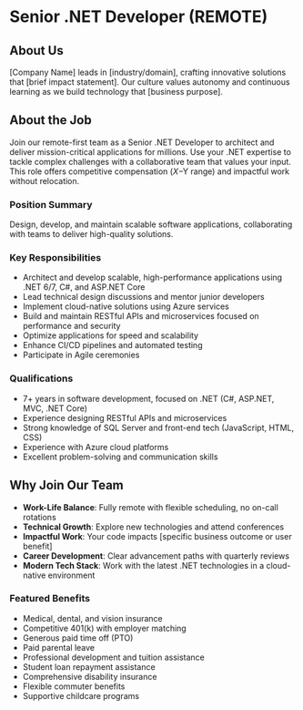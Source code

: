 # Senior .NET Developer (REMOTE)

## About Us

\[Company Name] leads in \[industry/domain], crafting innovative solutions that \[brief impact statement]. Our culture values autonomy and continuous learning as we build technology that \[business purpose].

## About the Job

Join our remote-first team as a Senior .NET Developer to architect and deliver mission-critical applications for millions. Use your .NET expertise to tackle complex challenges with a collaborative team that values your input. This role offers competitive compensation ($X-$Y range) and impactful work without relocation.

### Position Summary

Design, develop, and maintain scalable software applications, collaborating with teams to deliver high-quality solutions.

### Key Responsibilities

- Architect and develop scalable, high-performance applications using .NET 6/7, C#, and ASP.NET Core
- Lead technical design discussions and mentor junior developers
- Implement cloud-native solutions using Azure services
- Build and maintain RESTful APIs and microservices focused on performance and security
- Optimize applications for speed and scalability
- Enhance CI/CD pipelines and automated testing
- Participate in Agile ceremonies

### Qualifications

- 7+ years in software development, focused on .NET (C#, ASP.NET, MVC, .NET Core)
- Experience designing RESTful APIs and microservices
- Strong knowledge of SQL Server and front-end tech (JavaScript, HTML, CSS)
- Experience with Azure cloud platforms
- Excellent problem-solving and communication skills

## Why Join Our Team

- **Work-Life Balance**: Fully remote with flexible scheduling, no on-call rotations
- **Technical Growth**: Explore new technologies and attend conferences
- **Impactful Work**: Your code impacts \[specific business outcome or user benefit]
- **Career Development**: Clear advancement paths with quarterly reviews
- **Modern Tech Stack**: Work with the latest .NET technologies in a cloud-native environment

### Featured Benefits

- Medical, dental, and vision insurance
- Competitive 401(k) with employer matching
- Generous paid time off (PTO)
- Paid parental leave
- Professional development and tuition assistance
- Student loan repayment assistance
- Comprehensive disability insurance
- Flexible commuter benefits
- Supportive childcare programs
